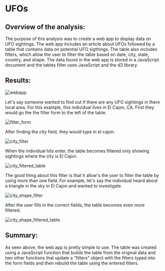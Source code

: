 # UFOs
## Overview of the analysis:
The purpose of this analysis was to create a web app to display data on UFO sightings. The web app includes an article about UFOs followed by a table that contains data on potential UFO sigthings. The table also includes filters, which allow the user to filter the table based on date, city, state, country, and shape. The data found in the web app is stored in a JavaScript document and the tables filter uses JavaScript and the d3 library.
## Results:
![webapp](https://user-images.githubusercontent.com/107213807/185769640-43fe3028-74f2-45ed-9c34-27a8c0955242.png)

Let's say someone wanted to find out if there are any UFO sightings in there local area. For this example, this individual lives in El Cajon, CA. First they would go the the filter form to the left of the table.

![filter_form](https://user-images.githubusercontent.com/107213807/185769711-d181ad85-ad53-40aa-a62a-82d54bb0e2c2.png)

After finding the city field, they would type in el cajon.

![city_filter](https://user-images.githubusercontent.com/107213807/185769725-e88e38e1-923c-4223-a87d-b2d54577eb3e.png)

When the individual hits enter, the table becomes filtered only showing sightings where the city is El Cajon.

![city_filtered_table](https://user-images.githubusercontent.com/107213807/185769751-8f05a8f2-bd89-4cd4-9cc4-6587ee35df41.png)

The good thing about this filter is that it allow's the user to filter the table by using more than one field. For example, let's say the individual heard about a triangle in the sky in El Cajon and wanted to investigate. 

![city_shape_filter](https://user-images.githubusercontent.com/107213807/185769841-a841c996-c4b8-44ca-b920-e95a61ccaa76.png)

After the user fills in the correct fields, the table becomes even more filtered.

![city_shape_filtered_table](https://user-images.githubusercontent.com/107213807/185769853-e33c0cb1-902d-42af-9268-920e2e9626e8.png)

## Summary:
As seen above, the web app is pretty simple to use. The table was created using a JavaScript function that builds the table from the original data and two other functions that update a "filters" object with the filters typed into the form fields and then rebuild the table using the entered filters. 
